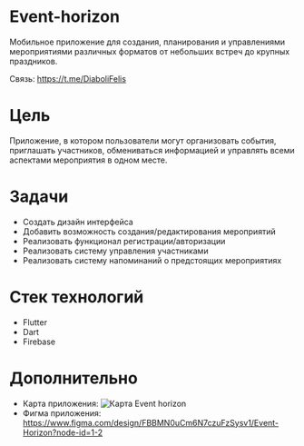 # Event-horizon
Мобильное приложение для создания, планирования и управлениями мероприятиями различных форматов от небольших встреч до крупных праздников.

Связь: https://t.me/DiaboliFelis

# Цель
Приложение, в котором пользователи могут организовать события, приглашать участников, обмениваться информацией и управлять всеми аспектами мероприятия в одном месте.

# Задачи
+ Создать дизайн интерфейса
+ Добавить возможность создания/редактирования мероприятий
+ Реализовать функционал регистрации/авторизации
+ Реализовать систему управления участниками
+ Реализовать систему напоминаний о предстоящих мероприятиях

# Стек технологий
+ Flutter
+ Dart
+ Firebase

# Дополнительно

+ Карта приложения: ![Карта Event horizon](https://github.com/user-attachments/assets/f8391715-d471-4e09-a392-798d1a97f5d4)
+ Фигма приложения: https://www.figma.com/design/FBBMN0uCm6N7czuFzSysv1/Event-Horizon?node-id=1-2

